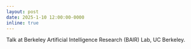 ```yaml
---
layout: post
date: 2025-1-10 12:00:00-0000
inline: true
---
```


Talk at Berkeley Artificial Intelligence Research (BAIR) Lab, UC Berkeley.